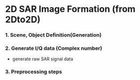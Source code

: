 # 2D SAR Image Formation (from 2Dto2D)
### 1. Scene, Object Definition(Generation)
### 2. Generate I/Q data (Complex number)
- generate raw SAR signal data
### 3. Preprocessing steps